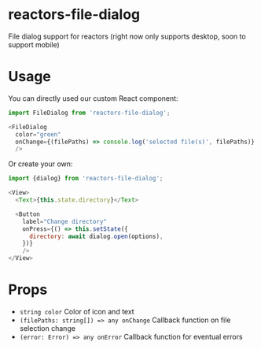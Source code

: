 reactors-file-dialog
===

File dialog support for reactors (right now only supports desktop, soon to support mobile)

# Usage

You can directly used our custom React component:

```javascript
import FileDialog from 'reactors-file-dialog';

<FileDialog
  color="green"
  onChange={(filePaths) => console.log('selected file(s)', filePaths)}
  />
```

Or create your own:

```javascript
import {dialog} from 'reactors-file-dialog';

<View>
  <Text>{this.state.directory}</Text>

  <Button
    label="Change directory"
    onPress={() => this.setState({
      directory: await dialog.open(options),
    })}
    />
</View>
```

# Props

- `string color` Color of icon and text
- `(filePaths: string[]) => any onChange` Callback function on file selection change
- `(error: Error) => any onError` Callback function for eventual errors 
